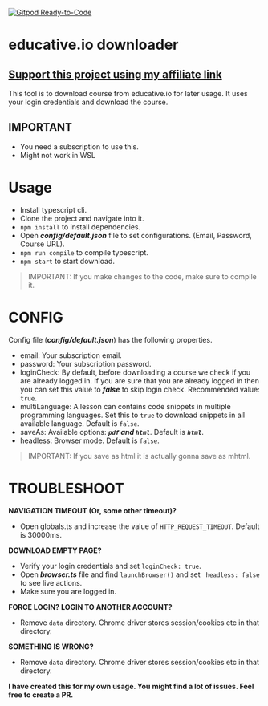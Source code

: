 [![Gitpod Ready-to-Code](https://img.shields.io/badge/Gitpod-Ready--to--Code-blue?logo=gitpod)](https://gitpod.io/#https://github.com/shihabmridha/educative.io-downloader/tree/shihabmridha/gitpod-setup)

# educative.io downloader

## [Support this project using my affiliate link](https://www.educative.io?aff=xkwW)

This tool is to download course from educative.io for later usage. It uses your login credentials and download the course.

## IMPORTANT
- You need a subscription to use this.
- Might not work in WSL

# Usage
- Install typescript cli.
- Clone the project and navigate into it.
- `npm install` to install dependencies.
- Open ___config/default.json___ file to set configurations. (Email, Password, Course URL).
- `npm run compile` to compile typescript.
- `npm start` to start download.

> IMPORTANT: If you make changes to the code, make sure to compile it.

# CONFIG
Config file (___config/default.json___) has the following properties.
- email: Your subscription email.
- password: Your subscription password.
- loginCheck: By default, before downloading a course we check if you are already logged in. If you are sure that you are already logged in then you can set this value to ___false___ to skip login check. Recommended value: `true`.
- multiLanguage: A lesson can contains code snippets in multiple programming languages. Set this to `true` to download snippets in all available language. Default is `false`.
- saveAs: Available options: ___`pdf` and `html`___. Default is ___`html`___.
- headless: Browser mode. Default is `false`.

> IMPORTANT: If you save as html it is actually gonna save as mhtml.


# TROUBLESHOOT

**NAVIGATION TIMEOUT (Or, some other timeout)?**
- Open globals.ts and increase the value of `HTTP_REQUEST_TIMEOUT`. Default is 30000ms.

**DOWNLOAD EMPTY PAGE?**
- Verify your login credentials and set `loginCheck: true`.
- Open ___browser.ts___ file and find `launchBrowser()` and set ` headless: false` to see live actions.
- Make sure you are logged in.

**FORCE LOGIN? LOGIN TO ANOTHER ACCOUNT?**
- Remove `data` directory. Chrome driver stores session/cookies etc in that directory.

**SOMETHING IS WRONG?**
- Remove `data` directory. Chrome driver stores session/cookies etc in that directory.

**I have created this for my own usage. You might find a lot of issues. Feel free to create a PR.**
